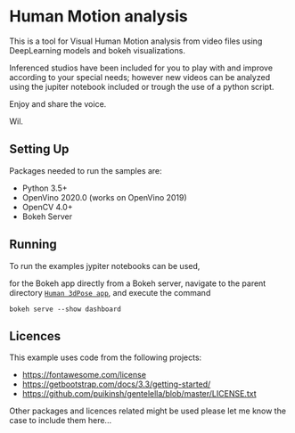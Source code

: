 # Human Motion analysis

This is a tool for Visual Human Motion analysis from video files using DeepLearning models and bokeh visualizations.

Inferenced studios have been included for you to play with and improve according to your special needs; however new videos can be analyzed using the jupiter notebook included or trough the use of a python script.

Enjoy and share the voice.

Wil.

## Setting Up
Packages needed to run the samples are:
- Python 3.5+
- OpenVino 2020.0 (works on OpenVino 2019)
- OpenCV 4.0+
- Bokeh Server


## Running
To run the examples jypiter notebooks can be used,

for the Bokeh app directly from a Bokeh server, navigate to the parent directory
[`Human 3dPose app`](https://github.com/rwilmar/human3dPose.git),
and execute the command

    bokeh serve --show dashboard

## Licences

This example uses code from the following projects:

* https://fontawesome.com/license
* https://getbootstrap.com/docs/3.3/getting-started/
* https://github.com/puikinsh/gentelella/blob/master/LICENSE.txt

Other packages and licences related might be used please let me know the case to include them here... 

